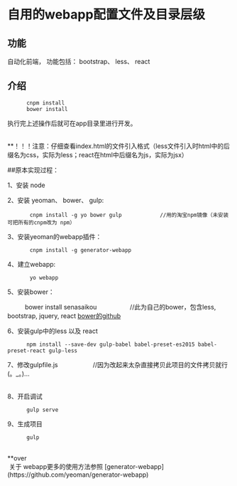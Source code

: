 # 自用的webapp配置文件及目录层级


## 功能

自动化前端， 功能包括： bootstrap、 less、 react

## 介绍

          cnpm install
          bower install

执行完上述操作后就可在app目录里进行开发。        
  <br/>
  
**！！！注意：仔细查看index.html的文件引入格式（less文件引入时html中的后缀名为css，实际为less；react在html中后缀名为js，实际为jsx）
  <br/>
  
##原本实现过程：

  1、安装 node
   
  2、安装 yeoman、 bower、 gulp:
  
           cnpm install -g yo bower gulp            //用的淘宝npm镜像（未安装可把所有的cnpm改为 npm）

  3、安装yeoman的webapp插件：
          
           cnpm install -g generator-webapp
  
  4、建立webapp:
             
           yo webapp
           
  5、安装bower：
          
           bower install senasaikou                   //此为自己的bower，包含less, bootstrap, jquery, react [bower的github](https://github.com/Senasaikou/bower)

  6、安装gulp中的less 以及 react
  
          npm install --save-dev gulp-babel babel-preset-es2015 babel-preset-react gulp-less
          
  7、修改gulpfile.js                                   //因为改起来太杂直接拷贝此项目的文件拷贝就行(。_。)...
  
   <br/>
  8、开启调试
          
          gulp serve
  9、生成项目
          
          gulp                                             
  <br/>
**over
  <br/>
  关于 webapp更多的使用方法参照 [generator-webapp](https://github.com/yeoman/generator-webapp)
